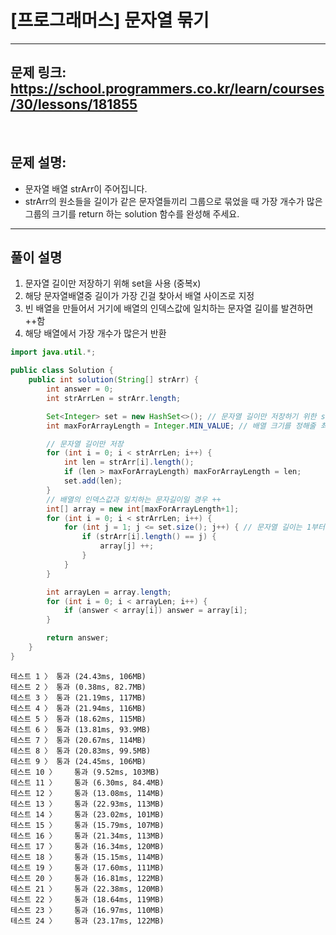 # [프로그래머스] 문자열 묶기

---

## 문제 링크: https://school.programmers.co.kr/learn/courses/30/lessons/181855

<br>

## 문제 설명:

- 문자열 배열 strArr이 주어집니다. 
- strArr의 원소들을 길이가 같은 문자열들끼리 그룹으로 묶었을 때 가장 개수가 많은 그룹의 크기를 return 하는 solution 함수를 완성해 주세요.
---

## 풀이 설명
1. 문자열 길이만 저장하기 위해 set을 사용 (중복x)
2. 해당 문자열배열중 길이가 가장 긴걸 찾아서 배열 사이즈로 지정
3. 빈 배열을 만들어서 거기에 배열의 인덱스값에 일치하는 문자열 길이를 발견하면 ++함
4. 해당 배열에서 가장 개수가 많은거 반환


```java
import java.util.*;

public class Solution {
    public int solution(String[] strArr) {
        int answer = 0;
        int strArrLen = strArr.length;

        Set<Integer> set = new HashSet<>(); // 문자열 길이만 저장하기 위한 set변수
        int maxForArrayLength = Integer.MIN_VALUE; // 배열 크기를 정해줄 최대값 구하기

        // 문자열 길이만 저장
        for (int i = 0; i < strArrLen; i++) {
            int len = strArr[i].length();
            if (len > maxForArrayLength) maxForArrayLength = len;
            set.add(len);
        }
        // 배열의 인덱스값과 일치하는 문자길이일 경우 ++
        int[] array = new int[maxForArrayLength+1];
        for (int i = 0; i < strArrLen; i++) {
            for (int j = 1; j <= set.size(); j++) { // 문자열 길이는 1부터 시작이라 1
                if (strArr[i].length() == j) {
                    array[j] ++;
                }
            }
        }

        int arrayLen = array.length;
        for (int i = 0; i < arrayLen; i++) {
            if (answer < array[i]) answer = array[i];
        }

        return answer;
    }
}
```

```text
테스트 1 〉	통과 (24.43ms, 106MB)
테스트 2 〉	통과 (0.38ms, 82.7MB)
테스트 3 〉	통과 (21.19ms, 117MB)
테스트 4 〉	통과 (21.94ms, 116MB)
테스트 5 〉	통과 (18.62ms, 115MB)
테스트 6 〉	통과 (13.81ms, 93.9MB)
테스트 7 〉	통과 (20.67ms, 114MB)
테스트 8 〉	통과 (20.83ms, 99.5MB)
테스트 9 〉	통과 (24.45ms, 106MB)
테스트 10 〉	통과 (9.52ms, 103MB)
테스트 11 〉	통과 (6.30ms, 84.4MB)
테스트 12 〉	통과 (13.08ms, 114MB)
테스트 13 〉	통과 (22.93ms, 113MB)
테스트 14 〉	통과 (23.02ms, 101MB)
테스트 15 〉	통과 (15.79ms, 107MB)
테스트 16 〉	통과 (21.34ms, 113MB)
테스트 17 〉	통과 (16.34ms, 120MB)
테스트 18 〉	통과 (15.15ms, 114MB)
테스트 19 〉	통과 (17.60ms, 111MB)
테스트 20 〉	통과 (16.81ms, 122MB)
테스트 21 〉	통과 (22.38ms, 120MB)
테스트 22 〉	통과 (18.64ms, 119MB)
테스트 23 〉	통과 (16.97ms, 110MB)
테스트 24 〉	통과 (23.17ms, 122MB)
```